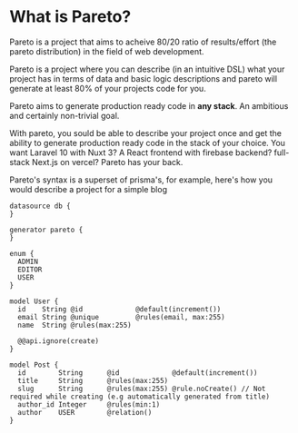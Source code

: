 <!-- ## Hi there 👋 -->

<!--

**Here are some ideas to get you started:**

🙋‍♀️ A short introduction - what is your organization all about?
🌈 Contribution guidelines - how can the community get involved?
👩‍💻 Useful resources - where can the community find your docs? Is there anything else the community should know?
🍿 Fun facts - what does your team eat for breakfast?
🧙 Remember, you can do mighty things with the power of [Markdown](https://docs.github.com/github/writing-on-github/getting-started-with-writing-and-formatting-on-github/basic-writing-and-formatting-syntax)
-->

# What is Pareto?

Pareto is a project that aims to acheive 80/20 ratio of results/effort (the pareto distribution) in the field of web development.

Pareto is a project where you can describe (in an intuitive DSL) what your project has in terms of data and basic logic descriptions and pareto will generate at least 80% of your projects code for you.

Pareto aims to generate production ready code in **any stack**. An ambitious and certainly non-trivial goal.

With pareto, you sould be able to describe your project once and get the ability to generate production ready code in the stack of your choice. You want Laravel 10 with Nuxt 3? A React frontend with firebase backend? full-stack Next.js on vercel? Pareto has your back.

Pareto's syntax is a superset of prisma's, for example, here's how you would describe a project for a simple blog

```prisma
datasource db {
}

generator pareto {
}

enum {
  ADMIN
  EDITOR
  USER
}

model User {
  id    String @id             @default(increment())
  email String @unique         @rules(email, max:255)
  name  String @rules(max:255)
  
  @@api.ignore(create)
}

model Post {
  id        String      @id             @default(increment())
  title     String      @rules(max:255)
  slug      String      @rules(max:255) @rule.noCreate() // Not required while creating (e.g automatically generated from title)
  author_id Integer     @rules(min:1)
  author    USER        @relation()
}
```

